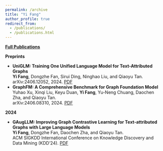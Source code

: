 ```yaml
---
permalink: /archive
title: "Yi Fang"
author_profile: true
redirect_from: 
  - /publications/
  - /publications.html
---
```

**[Full Publications](https://scholar.google.com/citations?user=lq0B0_EAAAAJ&hl=en)**

**Preprints**
- **UniGLM: Training One Unified Language Model for Text-Attributed Graphs**<br>
  **Yi Fang**, Dongzhe Fan, Sirui Ding, Ninghao Liu, and Qiaoyu Tan. <br>
  arXiv:2406.12052, 2024. [PDF](https://arxiv.org/abs/2406.12052)
- **GraphFM: A Comprehensive Benchmark for Graph Foundation Model**<br>
  Yuhao Xu, Xinqi Liu, Keyu Duan, **Yi Fang**, Yu-Neng Chuang, Daochen Zha, and Qiaoyu Tan. <br>
  arXiv:2406.08310, 2024. [PDF](https://arxiv.org/abs/2406.08310) <br>

**2024**
- **GAugLLM: Improving Graph Contrastive Learning for Text-attributed Graphs with Large Language Models**<br>
  **Yi Fang**, Dongzhe Fan, Daochen Zha, and Qiaoyu Tan.<br>
  ACM SIGKDD International Conference on Knowledge Discovery and Data Mining (KDD’24). [PDF](https://arxiv.org/abs/2406.11945)
